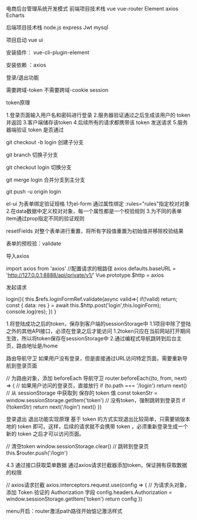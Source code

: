 电商后台管理系统开发模式
前端项目技术栈
vue
vue-router
Element
axios
Echarts

后端项目技术栈
node.js
express
Jwt
mysql


项目启动
vue ui

安装插件： vue-cli-plugin-element

安装依赖 ：axios


登录/退出功能

需要跨域-token
不需要跨域-cookie session


token原理

1.登录页面输入用户名和密码进行登录
2.服务器验证通过之后生成该用户的 token 并返回
3.客户端储存该token
4.后续所有的请求都携带该 token 发送请求
5.服务器端验证 token 是否通过

git checkout -b login  创建子分支

git branch  切换子分支

git checkout login  切换分支

git merge login 合并分支到主分支

git push -u origin login

el-ui
为表单绑定验证规格
1为el-form 通过属性绑定 :rules="rules"指定校对对象
2.在data数据中定义校对对象，每一个属性都是一个校验规则
3.为不同的表单item通过prop指定不同的验证规则

resetFields   对整个表单进行重置，将所有字段值重置为初始值并移除校验结果

表单的预校验：validate



导入axios

import axios from 'axios'
//配置请求的根路径
axios.defaults.baseURL = 'http://127.0.0.1:8888/api/private/v1/'
Vue.prototype.$http = axios


发起请求

login(){
            this.$refs.loginFormRef.validate(async valid=>{
                if(!valid) return;
                 const { data: res } = await this.$http.post('login',this.loginForm);
                 console.log(res);
            })
        }




1.将登陆成功之后的token，保存到客户端的sessionStorage中
1.1项目中除了登陆之外的其他API接口，必须在登录之后才能访问
1.2token只应在当前网站打开期间生效，所以将token保存在sessionStorage中
2.通过编程式导航跳转到后台主页，路由地址是/home

路由导航守卫
如果用户没有登录，但是直接通过URL访问特定页面，需要重新导航到登录页面

// 为路由对象，添加 beforeEach 导航守卫 router.beforeEach((to, from, next) => { // 如果用户访问的登录页，直接放行 if (to.path === '/login') return next() // 从 sessionStorage 中获取到 保存的 token 值 const tokenStr = window.sessionStorage.getItem('token') // 没有token，强制跳转到登录页 if (!tokenStr) return next('/login') next() })

登录退出
退出功能实现原理 基于 token 的方式实现退出比较简单，只需要销毁本地的 token 即可。这样，后续的请求就不会携带 token ，必须重新登录生成一个新的 token 之后才可以访问页面。

// 清空token window.sessionStorage.clear() // 跳转到登录页 this.$router.push('/login')


4.3 通过接口获取菜单数据 通过axios请求拦截器添加token，保证拥有获取数据的权限

// axios请求拦截 axios.interceptors.request.use(config => { // 为请求头对象，添加 Token 验证的 Authorization 字段 config.headers.Authorization = window.sessionStorage.getItem('token') return config })


menu开启：router激活path路径开始惦记激活样式
